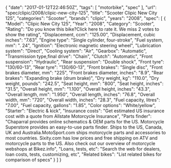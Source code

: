 {
    "date": "2017-01-12T22:46:50Z",
    "tags": [
        "motorbike",
        "spec"
    ],
    "url": "spec\/clipic\/2008\/clipic-new-city-125",
    "title": "Scooter Clipic New City 125",
    "categories": "Scooter",
    "brands": "clipic",
    "years": "2008",
    "spec": [
        {
            "Model": "Clipic New City 125",
            "Year": "2008",
            "Category": "Scooter",
            "Rating": "Do you know this bike?Click here to rate it. We miss 2 votes to show the rating",
            "Displacement, ccm": "125.00",
            "Displacement, cubic inches": "7.63",
            "Engine type": "Single cylinder, four-stroke",
            "Fuel system, mm": ". 24",
            "Ignition": "Electronic magnetic steering wheel",
            "Lubrication system": "Direct",
            "Cooling system": "Air",
            "Gearbox": "Automatic",
            "Transmission type,final drive": "Chain",
            "Clutch": "Automatic",
            "Front suspension": "Hydraulic",
            "Rear suspension": "Double shock",
            "Front tyre": "130\/60-13",
            "Rear tyre": "130\/60-13",
            "Front brakes": "Single disc",
            "Front brakes diameter, mm": "225",
            "Front brakes diameter, inches": "8.9",
            "Rear brakes": "Expanding brake (drum brake)",
            "Dry weight, kg": "110.0",
            "Dry weight, pounds": "242.5",
            "Seat height, mm": "800",
            "Seat height, inches": "31.5",
            "Overall height, mm": "1.100",
            "Overall height, inches": "43.3",
            "Overall length, mm": "1.950",
            "Overall length, inches": "76.8",
            "Overall width, mm": "720",
            "Overall width, inches": "28.3",
            "Fuel capacity, litres": "7.00",
            "Fuel capacity, gallons": "1.85",
            "Color options": "White\/yellow",
            "Starter": "Electric & kick",
            "Insurance costs": "Get estimated US insurance cost with a quote from Allstate Motorcycle Insurance",
            "Parts finder": "Chaparral provides online schematics & OEM parts for the US.   Motorcycle Superstore provides an easy-to-use parts finder. Ships to the US, Canada, UK and Australia.MotoSport.com ships motorcycle parts and accessories to most countries.    Sixity.com has low prices and free shipping on ATV and motorcycle parts to the US. Also check out our overview of motorcycle webshops at Bikez.info",
            "Loans, tests, etc": "Search the web for dealers, loan costs, tests, customizing, etc",
            "Related bikes": "List related bikes for comparison of specs"
        }
    ]
}